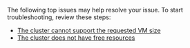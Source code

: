 The following top issues may help resolve your issue. To start troubleshooting, review these steps:

- [The cluster cannot support the requested VM size](articles/virtual-machines/virtual-machines-windows-troubleshoot-deploy-vm.md#the-cluster-cannot-support-the-requested-vm-size)
- [The cluster does not have free resources](articles/virtual-machines/virtual-machines-windows-troubleshoot-deploy-vm.md#the-cluster-does-not-have-free-resources)